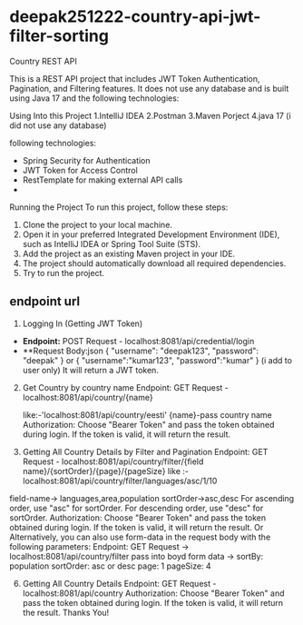 # deepak251222-country-api-jwt-filter-sorting

Country REST API

This is a REST API project that includes JWT Token Authentication, Pagination,
and Filtering features. It does not use any database and is built using Java
17 and the following technologies:

Using Into this Project
1.IntelliJ IDEA
2.Postman
3.Maven Porject
4.java 17
(i did not use any database)

following technologies:
- Spring Security for Authentication
- JWT Token for Access Control
- RestTemplate for making external API calls
- 
Running the Project
To run this project, follow these steps:
1. Clone the project to your local machine.
2. Open it in your preferred Integrated Development Environment (IDE), such as
IntelliJ IDEA or Spring Tool Suite (STS).
3. Add the project as an existing Maven project in your IDE.
4. The project should automatically download all required dependencies.
5. Try to run the project.


## endpoint url
1. Logging In (Getting JWT Token)
- **Endpoint:** POST Request - localhost:8081/api/credential/login
- **Request Body:json
{
"username": "deepak123",
"password": "deepak"
}
or
{
"username":"kumar123",
"password":"kumar"
}
(i add to user only)
It will return a JWT token.

2. Get Country by country name
Endpoint: GET Request -localhost:8081/api/country/{name}

      like:-'localhost:8081/api/country/eesti'
      {name}-pass country name
Authorization: Choose "Bearer Token" and pass the token obtained during login.
If the token is valid, it will return the result.

4. Getting All Country Details by Filter and Pagination
Endpoint: GET Request - localhost:8081/api/country/filter/{field name}/{sortOrder}/{page}/{pageSize}
like :- localhost:8081/api/country/filter/languages/asc/1/10

field-name-> languages,area,population
sortOrder->asc,desc
For ascending order, use "asc" for sortOrder.
For descending order, use "desc" for sortOrder.
Authorization: Choose "Bearer Token" and pass the token obtained during login.
If the token is valid, it will return the result.
                      Or
Alternatively, you can also use form-data in the request body with the
following parameters:
Endpoint: GET Request -> localhost:8081/api/country/filter
pass into boyd form data ->
                         sortBy: population
                         sortOrder: asc or desc
                         page: 1
                         pageSize: 4

6. Getting All Country Details
Endpoint: GET Request - localhost:8081/api/country
Authorization: Choose "Bearer Token" and pass the token obtained during login.
If the token is valid, it will return the result.
                                                                       Thanks You!
